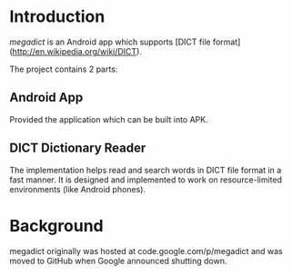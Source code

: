 # Introduction

*megadict* is an Android app which supports [DICT file format] (http://en.wikipedia.org/wiki/DICT).

The project contains 2 parts:

## Android App

Provided the application which can be built into APK.

## DICT Dictionary Reader

The implementation helps read and search words in DICT file format in a fast manner. It is designed and implemented to work on resource-limited environments (like Android phones).

# Background
megadict originally was hosted at code.google.com/p/megadict and was moved to GitHub when Google announced shutting down.
